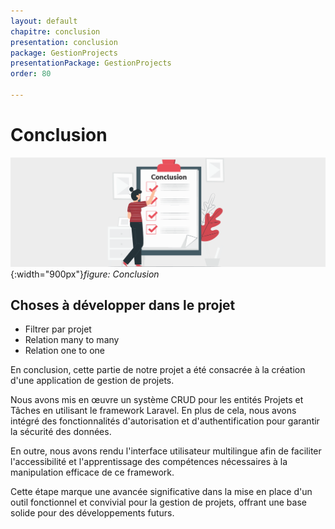 ```yaml
---
layout: default
chapitre: conclusion
presentation: conclusion
package: GestionProjects
presentationPackage: GestionProjects
order: 80

---
```

# Conclusion

![Conclusion](./images/conclusion.png){:width="900px"}*figure: Conclusion*

<!-- note -->

## Choses à développer dans le projet
- Filtrer par projet
-  Relation many to many
-  Relation one to one 


 
En conclusion, cette partie de notre projet a été consacrée à la création d'une application de gestion de projets.

Nous avons mis en œuvre un système CRUD pour les entités Projets et Tâches en utilisant le framework Laravel. En plus de cela, nous avons intégré des fonctionnalités d'autorisation et d'authentification pour garantir la sécurité des données.

En outre, nous avons rendu l'interface utilisateur multilingue afin de faciliter l'accessibilité et l'apprentissage des compétences nécessaires à la manipulation efficace de ce framework.

Cette étape marque une avancée significative dans la mise en place d'un outil fonctionnel et convivial pour la gestion de projets, offrant une base solide pour des développements futurs.

    